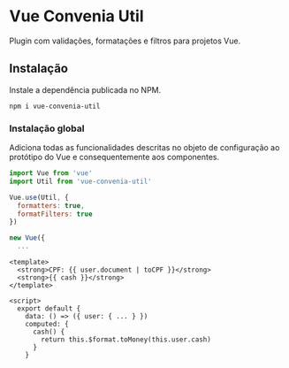 # Vue Convenia Util

Plugin com validações, formatações e filtros para projetos Vue.

## Instalação

Instale a dependência publicada no NPM.

```shell
npm i vue-convenia-util
```

### Instalação global

Adiciona todas as funcionalidades descritas no objeto de configuração ao
protótipo do Vue e consequentemente aos componentes.

```js
import Vue from 'vue'
import Util from 'vue-convenia-util'

Vue.use(Util, {
  formatters: true,
  formatFilters: true
})

new Vue({
  ...
```

```vue
<template>
  <strong>CPF: {{ user.document | toCPF }}</strong>
  <strong>{{ cash }}</strong>
</template>

<script>
  export default {
    data: () => ({ user: { ... } })
    computed: {
      cash() {
        return this.$format.toMoney(this.user.cash)
      }
    }
```
